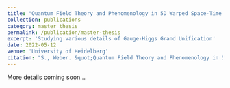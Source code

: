 ```yaml
---
title: "Quantum Field Theory and Phenomenology in 5D Warped Space-Time: Gauge-Higgs Grand Unification"
collection: publications
category: master_thesis
permalink: /publication/master-thesis
excerpt: 'Studying various details of Gauge-Higgs Grand Unification'
date: 2022-05-12
venue: 'University of Heidelberg'
citation: "S., Weber. &quot;Quantum Field Theory and Phenomenology in 5D Warped Space-Time: Gauge-Higgs Grand Unification.&quot; <i>University of Heidelberg</i> (2022)"
---
```


More details coming soon...
